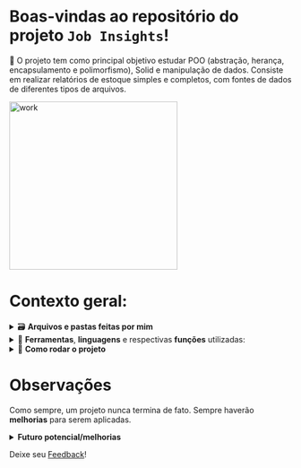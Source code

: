 # Boas-vindas ao repositório do projeto `Job Insights`!

🌱 O projeto tem como principal objetivo estudar POO (abstração, herança, encapsulamento e polimorfismo), Solid e manipulação de dados. Consiste em realizar relatórios de estoque simples e completos, com fontes de dados de diferentes tipos de arquivos.

<img alt="work" src="https://visme.co/blog/wp-content/uploads/most-unique-reports-header.gif" width="300px">

# Contexto geral:

<details>
    <summary>🗃️ <strong>Arquivos e pastas feitas por mim</strong></summary><br />
    <li> 📁 Classes e métodos para importar os arquivos: <strong>/inventory_report/importer</strong>.</li>
    <li> 📁 Classes e métodos para realizar os relatórios: <strong>/inventory_report/inventory</strong>.</li>
    <li> Os demais arquivos ou ainda não foram implementados, ou foram feitos pela escola que elaborou o projeto.</li>
</details>

<details>
    <summary>🧰 <strong>Ferramentas</strong>, <strong>linguagens</strong> e respectivas <strong>funções</strong> utilizadas:</summary>
    <li> <i>Python</i> (linguagem);</li>
    <li> <i>CSV, XML e JSON files</i> (data);</li>
    <li> <i>venv</i> (ambiente virtual);</li>
    <li> <i>pytest</i> (testes unitários);</li>
</details>

<details>
    <summary>🚀 <strong>Como rodar o projeto</strong></summary>
    Neste projeto foi utilizado o <i>Docker</i> e o <i>venv</i>, para que não haja problemas com os softwares locais da máquina, além de ter um <i>ambiente isolado</i> para trabalhar.
    <br>

  1. **Criar o ambiente virtual**

  ```bash
  $ python3 -m venv .venv
  ```

  2. **Ativar o ambiente virtual**

  ```bash
  $ source .venv/bin/activate
  ```

  3. **Instalar as dependências no ambiente virtual**

  ```bash
  $ python3 -m pip install -r dev-requirements.txt
  ```

Quando precisar desativar o ambiente virtual, execute o comando "_deactivate_".
</details>

# Observações
Como sempre, um projeto nunca termina de fato. Sempre haverão **melhorias** para serem aplicadas.

<details>
    <summary><strong>Futuro potencial/melhorias</strong></summary>
    <li>Melhorias estruturais seguindo alguns design de software como SOLID, POO, DDD, etc;</li>
    <li>Implementar testes unitários e as novas funções para a divisão de tarefas dos métodos;</li>
    <li>Expandir alguns trechos de codigos para uma melhor manutenção e entendimento.</li>
<br>
    Essas são apenas algumas ideias de melhorias e adição de novas features!
</details>

Deixe seu [Feedback](https://53tqbjd4mxw.typeform.com/to/HCuuSUlh)!